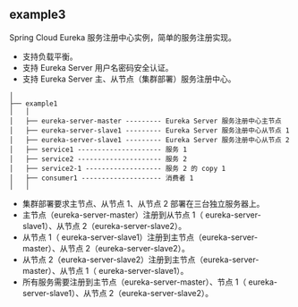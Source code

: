 ## example3

Spring Cloud Eureka 服务注册中心实例，简单的服务注册实现。

- 支持负载平衡。
- 支持 Eureka Server 用户名密码安全认证。
- 支持 Eureka Server 主、从节点（集群部署）服务注册中心。

```
│
├── example1
│   │  
│   ├── eureka-server-master --------- Eureka Server 服务注册中心主节点
│   ├── eureka-server-slave1 --------- Eureka Server 服务注册中心从节点 1
│   ├── eureka-server-slave1 --------- Eureka Server 服务注册中心从节点 2
│   ├── service1 --------------------- 服务 1
│   ├── service2 --------------------- 服务 2
│   ├── service2-1 ------------------- 服务 2 的 copy 1
│   ├── consumer1 -------------------- 消费者 1
│   │ 
```

- 集群部署要求主节点、从节点 1、从节点 2 部署在三台独立服务器上。
- 主节点（eureka-server-master）注册到从节点 1（ eureka-server-slave1）、从节点 2（eureka-server-slave2）。
- 从节点 1（ eureka-server-slave1）注册到主节点（eureka-server-master）、从节点 2（eureka-server-slave2）。
- 从节点 2（eureka-server-slave2）注册到主节点（eureka-server-master）、从节点 1（ eureka-server-slave1）。
- 所有服务需要注册到主节点（eureka-server-master）、节点 1（ eureka-server-slave1）、从节点 2（eureka-server-slave2）。